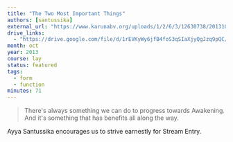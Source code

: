 ```yaml
---
title: "The Two Most Important Things"
authors: [santussika]
external_url: "https://www.karunabv.org/uploads/1/2/6/3/12630738/20131018-ayya_santussika-av-the_two_most_important_things.mp3"
drive_links:
  - "https://drive.google.com/file/d/1rEVKyWy6jfB4foS3qSIaXjyQgJzq9pQC/view?usp=drivesdk"
month: oct
year: 2013
course: lay
status: featured
tags:
  - form
  - function
minutes: 71
---
```


> There's always something we can do to progress towards Awakening. And it's something that has benefits all along the way.

Ayya Santussika encourages us to strive earnestly for Stream Entry.
